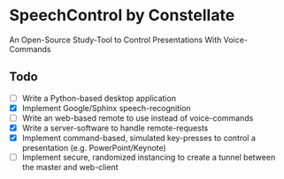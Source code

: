 # SpeechControl by Constellate
 An Open-Source Study-Tool to Control Presentations With Voice-Commands

## Todo
- [ ] Write a Python-based desktop application
- [x] Implement Google/Sphinx speech-recognition
- [ ] Write an web-based remote to use instead of voice-commands
- [x] Write a server-software to handle remote-requests
- [x] Implement command-based, simulated key-presses to control a presentation (e.g. PowerPoint/Keynote)
- [ ] Implement secure, randomized instancing to create a tunnel between the master and web-client
